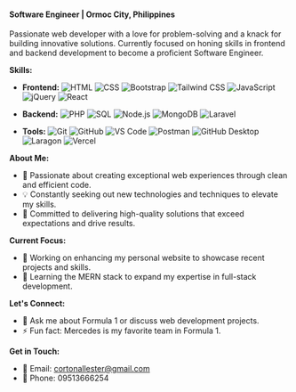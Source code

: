 #### Software Engineer | Ormoc City, Philippines
Passionate web developer with a love for problem-solving and a knack for building innovative solutions. Currently focused on honing skills in frontend and backend development to become a proficient Software Engineer.

**Skills:**
- **Frontend:** 
  ![HTML](https://img.shields.io/badge/HTML-E34F26?style=flat-square&logo=html5&logoColor=white)
  ![CSS](https://img.shields.io/badge/CSS-1572B6?style=flat-square&logo=css3&logoColor=white)
  ![Bootstrap](https://img.shields.io/badge/Bootstrap-563D7C?style=flat-square&logo=bootstrap&logoColor=white)
  ![Tailwind CSS](https://img.shields.io/badge/Tailwind_CSS-38B2AC?style=flat-square&logo=tailwind-css&logoColor=white)
  ![JavaScript](https://img.shields.io/badge/JavaScript-F7DF1E?style=flat-square&logo=javascript&logoColor=black)
  ![jQuery](https://img.shields.io/badge/jQuery-0769AD?style=flat-square&logo=jquery&logoColor=white)
  ![React](https://img.shields.io/badge/React-61DAFB?style=flat-square&logo=react&logoColor=black)
  
- **Backend:** 
  ![PHP](https://img.shields.io/badge/PHP-777BB4?style=flat-square&logo=php&logoColor=white)
  ![SQL](https://img.shields.io/badge/SQL-4479A1?style=flat-square&logo=mysql&logoColor=white)
  ![Node.js](https://img.shields.io/badge/Node.js-339933?style=flat-square&logo=node.js&logoColor=white)
  ![MongoDB](https://img.shields.io/badge/MongoDB-47A248?style=flat-square&logo=mongodb&logoColor=white)
  ![Laravel](https://img.shields.io/badge/Laravel-FF2D20?style=flat-square&logo=laravel&logoColor=white)
  
- **Tools:** 
  ![Git](https://img.shields.io/badge/Git-F05032?style=flat-square&logo=git&logoColor=white)
  ![GitHub](https://img.shields.io/badge/GitHub-181717?style=flat-square&logo=github&logoColor=white)
  ![VS Code](https://img.shields.io/badge/VS_Code-007ACC?style=flat-square&logo=visual-studio-code&logoColor=white)
  ![Postman](https://img.shields.io/badge/Postman-FF6C37?style=flat-square&logo=postman&logoColor=white)
  ![GitHub Desktop](https://img.shields.io/badge/GitHub_Desktop-181717?style=flat-square&logo=github&logoColor=white)
  ![Laragon](https://img.shields.io/badge/Laragon-0082FC?style=flat-square&logo=laragon&logoColor=white)
  ![Vercel](https://img.shields.io/badge/Vercel-000000?style=flat-square&logo=vercel&logoColor=white)

**About Me:**
- 🚀 Passionate about creating exceptional web experiences through clean and efficient code.
- 💡 Constantly seeking out new technologies and techniques to elevate my skills.
- 🌟 Committed to delivering high-quality solutions that exceed expectations and drive results.

**Current Focus:**
- 🔭 Working on enhancing my personal website to showcase recent projects and skills.
- 🌱 Learning the MERN stack to expand my expertise in full-stack development.

**Let's Connect:**
- 💬 Ask me about Formula 1 or discuss web development projects.
- ⚡ Fun fact: Mercedes is my favorite team in Formula 1.

**Get in Touch:**
- 📧 Email: cortonallester@gmail.com
- 📱 Phone: 09513666254
